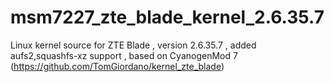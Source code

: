 msm7227_zte_blade_kernel_2.6.35.7
=================================

Linux kernel source for ZTE Blade , version 2.6.35.7 , added aufs2,squashfs-xz support , based on CyanogenMod 7 (https://github.com/TomGiordano/kernel_zte_blade)